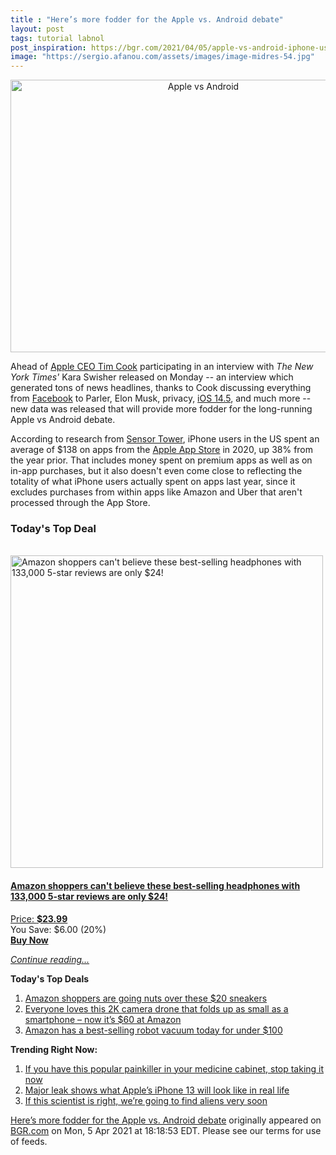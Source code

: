 ```yaml
---
title : "Here’s more fodder for the Apple vs. Android debate"
layout: post
tags: tutorial labnol
post_inspiration: https://bgr.com/2021/04/05/apple-vs-android-iphone-users-spent-138-on-apps-in-2020/
image: "https://sergio.afanou.com/assets/images/image-midres-54.jpg"
---
```


<center><a href="https://bgr.com/2021/04/05/apple-vs-android-iphone-users-spent-138-on-apps-in-2020/" class="bgr-rss-featured-image bgr-rss-test-class"><img loading="lazy" width="601" height="436" src="https://bgr.com/wp-content/uploads/2020/10/iphone-12-5g-mmwave.jpg?quality=70&amp;strip=all&amp;w=601" class="attachment-feed_normal size-feed_normal wp-post-image" alt="Apple vs Android" loading="lazy" srcset="https://bgr.com/wp-content/uploads/2020/10/iphone-12-5g-mmwave.jpg 1469w, https://bgr.com/wp-content/uploads/2020/10/iphone-12-5g-mmwave.jpg?resize=150,109 150w, https://bgr.com/wp-content/uploads/2020/10/iphone-12-5g-mmwave.jpg?resize=300,218 300w, https://bgr.com/wp-content/uploads/2020/10/iphone-12-5g-mmwave.jpg?resize=768,557 768w, https://bgr.com/wp-content/uploads/2020/10/iphone-12-5g-mmwave.jpg?resize=1024,743 1024w, https://bgr.com/wp-content/uploads/2020/10/iphone-12-5g-mmwave.jpg?resize=601,436 601w, https://bgr.com/wp-content/uploads/2020/10/iphone-12-5g-mmwave.jpg?resize=664,482 664w, https://bgr.com/wp-content/uploads/2020/10/iphone-12-5g-mmwave.jpg?resize=1200,871 1200w, https://bgr.com/wp-content/uploads/2020/10/iphone-12-5g-mmwave.jpg?resize=782,567 782w, https://bgr.com/wp-content/uploads/2020/10/iphone-12-5g-mmwave.jpg?resize=827,600 827w, https://bgr.com/wp-content/uploads/2020/10/iphone-12-5g-mmwave.jpg?resize=800,581 800w" sizes="(max-width: 601px) 100vw, 601px" title="Apple vs Android" /></a></center><p>Ahead of <a href="https://www.macstories.net/news/kara-swisher-interviews-apple-ceo-cook-for-sway/">Apple CEO Tim Cook</a> participating in an interview with <em>The New York Times'</em> Kara Swisher released on Monday -- an interview which generated tons of news headlines, thanks to Cook discussing everything from <a href="https://bgr.com/2021/04/03/facebook-data-leak-533-million-user-records-leaked-online/">Facebook</a> to Parler, Elon Musk, privacy, <a href="https://www.cnet.com/how-to/ios-14-5-brings-new-siri-voices-to-your-iphone-and-ipad-heres-how-you-can-use-them/">iOS 14.5</a>, and much more -- new data was released that will provide more fodder for the long-running Apple vs Android debate.</p>
<p>According to research from <a href="https://www.macrumors.com/2021/04/02/iphone-users-spent-138-on-apps/">Sensor Tower</a>, iPhone users in the US spent an average of $138 on apps from the <a href="https://www.apple.com/app-store/">Apple App Store</a> in 2020, up 38% from the year prior. That includes money spent on premium apps as well as on in-app purchases, but it also doesn't even come close to reflecting the totality of what iPhone users actually spent on apps last year, since it excludes purchases from within apps like Amazon and Uber that aren't processed through the App Store.</p>
<h3>Today's Top Deal</h3>
<p><a href="https://www.amazon.com/TOZO-Bluetooth-Wireless-Headphones-Waterproof/dp/B07J2Z5DBM?tag=b0c55topdeals-20"><br><img height="500px" width="500px" src="https://m.media-amazon.com/images/I/51jEfl-2yUL.jpg" alt="Amazon shoppers can't believe these best-selling headphones with 133,000 5-star reviews are only $24!"><br></a></p>
<h4><a href="https://www.amazon.com/TOZO-Bluetooth-Wireless-Headphones-Waterproof/dp/B07J2Z5DBM?tag=b0c55rss-20">Amazon shoppers can't believe these best-selling headphones with 133,000 5-star reviews are only $24!</a></h4>
<p><a href="https://www.amazon.com/TOZO-Bluetooth-Wireless-Headphones-Waterproof/dp/B07J2Z5DBM?tag=b0c55rss-20">Price: <strong>$23.99</strong></a><br><span>You Save: $6.00 (20%)</span><br><strong><a href="https://www.amazon.com/TOZO-Bluetooth-Wireless-Headphones-Waterproof/dp/B07J2Z5DBM?tag=b0c55rss-20">Buy Now</a></strong></p>
<p><a href="https://bgr.com/2021/04/05/apple-vs-android-iphone-users-spent-138-on-apps-in-2020/" class="more-link"><em>Continue reading...</em></a></p>

<p><strong>Today's Top Deals</strong></p>
<ol>
<li><a href="https://bgr.com/2021/04/05/amazon-shoppers-are-going-nuts-over-these-20-sneakers/?utm_source=rss&#038;utm_campaign=topdeals">Amazon shoppers are going nuts over these $20 sneakers</a></li>
<li><a href="https://bgr.com/2021/04/05/drone-with-camera-amazon-best-deal-april-2021-potensic-elfin/?utm_source=rss&#038;utm_campaign=topdeals">Everyone loves this 2K camera drone that folds up as small as a smartphone &#8211; now it&#8217;s $60 at Amazon</a></li>
<li><a href="https://bgr.com/2021/04/05/best-robot-vacuum-deals-on-amazon-april-2021/?utm_source=rss&#038;utm_campaign=topdeals">Amazon has a best-selling robot vacuum today for under $100</a></li>
</ol>

<p><strong>Trending Right Now:</strong></p>
<ol>
<li><a href="https://bgr.com/2021/04/05/drug-recall-acetaminophen-tablets/">If you have this popular painkiller in your medicine cabinet, stop taking it now</a></li>
<li><a href="https://bgr.com/2021/04/05/iphone-13-pro-release-notch-smaller-design-mockup/">Major leak shows what Apple&#8217;s iPhone 13 will look like in real life</a></li>
<li><a href="https://bgr.com/2021/04/05/alien-life-discovery-james-webb/">If this scientist is right, we’re going to find aliens very soon</a></li>
</ol>
<p><a href="https://bgr.com/2021/04/05/apple-vs-android-iphone-users-spent-138-on-apps-in-2020/">Here’s more fodder for the Apple vs. Android debate</a> originally appeared on <a href="http://bgr.com">BGR.com</a> on Mon, 5 Apr 2021 at 18:18:53 EDT. Please see our terms for use of feeds.</p>
